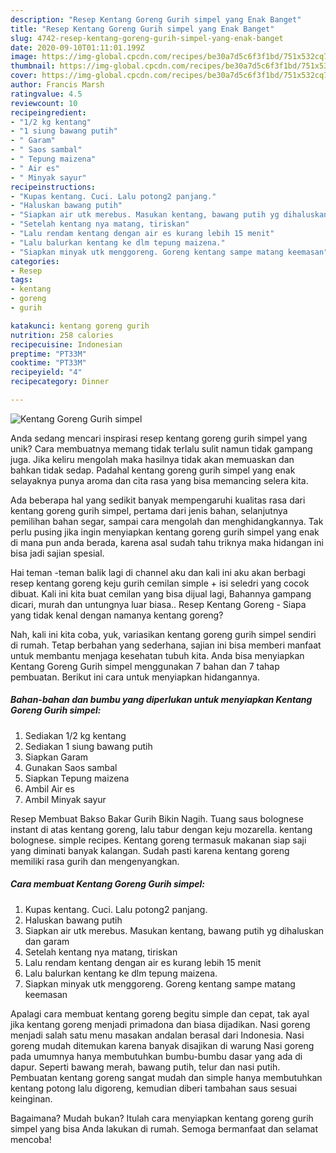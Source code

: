 ```yaml
---
description: "Resep Kentang Goreng Gurih simpel yang Enak Banget"
title: "Resep Kentang Goreng Gurih simpel yang Enak Banget"
slug: 4742-resep-kentang-goreng-gurih-simpel-yang-enak-banget
date: 2020-09-10T01:11:01.199Z
image: https://img-global.cpcdn.com/recipes/be30a7d5c6f3f1bd/751x532cq70/kentang-goreng-gurih-simpel-foto-resep-utama.jpg
thumbnail: https://img-global.cpcdn.com/recipes/be30a7d5c6f3f1bd/751x532cq70/kentang-goreng-gurih-simpel-foto-resep-utama.jpg
cover: https://img-global.cpcdn.com/recipes/be30a7d5c6f3f1bd/751x532cq70/kentang-goreng-gurih-simpel-foto-resep-utama.jpg
author: Francis Marsh
ratingvalue: 4.5
reviewcount: 10
recipeingredient:
- "1/2 kg kentang"
- "1 siung bawang putih"
- " Garam"
- " Saos sambal"
- " Tepung maizena"
- " Air es"
- " Minyak sayur"
recipeinstructions:
- "Kupas kentang. Cuci. Lalu potong2 panjang."
- "Haluskan bawang putih"
- "Siapkan air utk merebus. Masukan kentang, bawang putih yg dihaluskan dan garam"
- "Setelah kentang nya matang, tiriskan"
- "Lalu rendam kentang dengan air es kurang lebih 15 menit"
- "Lalu balurkan kentang ke dlm tepung maizena."
- "Siapkan minyak utk menggoreng. Goreng kentang sampe matang keemasan"
categories:
- Resep
tags:
- kentang
- goreng
- gurih

katakunci: kentang goreng gurih 
nutrition: 258 calories
recipecuisine: Indonesian
preptime: "PT33M"
cooktime: "PT33M"
recipeyield: "4"
recipecategory: Dinner

---
```



![Kentang Goreng Gurih simpel](https://img-global.cpcdn.com/recipes/be30a7d5c6f3f1bd/751x532cq70/kentang-goreng-gurih-simpel-foto-resep-utama.jpg)

Anda sedang mencari inspirasi resep kentang goreng gurih simpel yang unik? Cara membuatnya memang tidak terlalu sulit namun tidak gampang juga. Jika keliru mengolah maka hasilnya tidak akan memuaskan dan bahkan tidak sedap. Padahal kentang goreng gurih simpel yang enak selayaknya punya aroma dan cita rasa yang bisa memancing selera kita.

Ada beberapa hal yang sedikit banyak mempengaruhi kualitas rasa dari kentang goreng gurih simpel, pertama dari jenis bahan, selanjutnya pemilihan bahan segar, sampai cara mengolah dan menghidangkannya. Tak perlu pusing jika ingin menyiapkan kentang goreng gurih simpel yang enak di mana pun anda berada, karena asal sudah tahu triknya maka hidangan ini bisa jadi sajian spesial.

Hai teman -teman balik lagi di channel aku dan kali ini aku akan berbagi resep kentang goreng keju gurih cemilan simple + isi seledri yang cocok dibuat. Kali ini kita buat cemilan yang bisa dijual lagi, Bahannya gampang dicari, murah dan untungnya luar biasa.. Resep Kentang Goreng - Siapa yang tidak kenal dengan namanya kentang goreng?


Nah, kali ini kita coba, yuk, variasikan kentang goreng gurih simpel sendiri di rumah. Tetap berbahan yang sederhana, sajian ini bisa memberi manfaat untuk membantu menjaga kesehatan tubuh kita. Anda bisa menyiapkan Kentang Goreng Gurih simpel menggunakan 7 bahan dan 7 tahap pembuatan. Berikut ini cara untuk menyiapkan hidangannya.

<!--inarticleads1-->

##### Bahan-bahan dan bumbu yang diperlukan untuk menyiapkan Kentang Goreng Gurih simpel:

1. Sediakan 1/2 kg kentang
1. Sediakan 1 siung bawang putih
1. Siapkan  Garam
1. Gunakan  Saos sambal
1. Siapkan  Tepung maizena
1. Ambil  Air es
1. Ambil  Minyak sayur


Resep Membuat Bakso Bakar Gurih Bikin Nagih. Tuang saus bolognese instant di atas kentang goreng, lalu tabur dengan keju mozarella. kentang bolognese. simple recipes. Kentang goreng termasuk makanan siap saji yang diminati banyak kalangan. Sudah pasti karena kentang goreng memiliki rasa gurih dan mengenyangkan. 

<!--inarticleads2-->

##### Cara membuat Kentang Goreng Gurih simpel:

1. Kupas kentang. Cuci. Lalu potong2 panjang.
1. Haluskan bawang putih
1. Siapkan air utk merebus. Masukan kentang, bawang putih yg dihaluskan dan garam
1. Setelah kentang nya matang, tiriskan
1. Lalu rendam kentang dengan air es kurang lebih 15 menit
1. Lalu balurkan kentang ke dlm tepung maizena.
1. Siapkan minyak utk menggoreng. Goreng kentang sampe matang keemasan


Apalagi cara membuat kentang goreng begitu simple dan cepat, tak ayal jika kentang goreng menjadi primadona dan biasa dijadikan. Nasi goreng menjadi salah satu menu masakan andalan berasal dari Indonesia. Nasi goreng mudah ditemukan karena banyak disajikan di warung Nasi goreng pada umumnya hanya membutuhkan bumbu-bumbu dasar yang ada di dapur. Seperti bawang merah, bawang putih, telur dan nasi putih. Pembuatan kentang goreng sangat mudah dan simple hanya membutuhkan kentang potong lalu digoreng, kemudian diberi tambahan saus sesuai keinginan. 

Bagaimana? Mudah bukan? Itulah cara menyiapkan kentang goreng gurih simpel yang bisa Anda lakukan di rumah. Semoga bermanfaat dan selamat mencoba!
